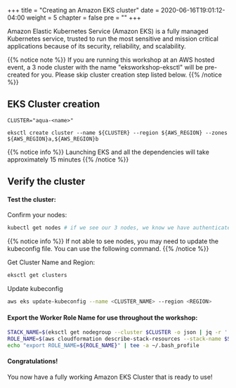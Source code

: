 +++
title = "Creating an Amazon EKS cluster"
date = 2020-06-16T19:01:12-04:00
weight = 5
chapter = false
pre = "<b></b>"
+++

Amazon Elastic Kubernetes Service (Amazon EKS) is a fully managed Kubernetes service, trusted to run the most sensitive and mission critical applications because of its security, reliability, and scalability. 

{{% notice note %}}
If you are running this workshop at an AWS hosted event, a 3 node cluster with the name "eksworkshop-eksctl" will be pre-created for you. Please skip cluster creation step listed below.
{{% /notice %}}



## EKS Cluster creation
```shell
CLUSTER="aqua-<name>"
```

```shell
eksctl create cluster --name ${CLUSTER} --region ${AWS_REGION} --zones ${AWS_REGION}a,${AWS_REGION}b
```

{{% notice info %}}
Launching EKS and all the dependencies will take approximately 15 minutes
{{% /notice %}}



## Verify the cluster
#### Test the cluster:
Confirm your nodes:


```bash
kubectl get nodes # if we see our 3 nodes, we know we have authenticated correctly
```


{{% notice info %}}
If not able to see nodes, you may need to update the kubeconfig file. You can use the following command.
{{% /notice %}}

Get Cluster Name and Region:

```bash
eksctl get clusters
```

Update kubeconfig
```bash
aws eks update-kubeconfig --name <CLUSTER_NAME> --region <REGION>
```


#### Export the Worker Role Name for use throughout the workshop:

```bash
STACK_NAME=$(eksctl get nodegroup --cluster $CLUSTER -o json | jq -r '.[].StackName')
ROLE_NAME=$(aws cloudformation describe-stack-resources --stack-name $STACK_NAME | jq -r '.StackResources[] | select(.ResourceType=="AWS::IAM::Role") | .PhysicalResourceId')
echo "export ROLE_NAME=${ROLE_NAME}" | tee -a ~/.bash_profile
```

#### Congratulations!

You now have a fully working Amazon EKS Cluster that is ready to use!
